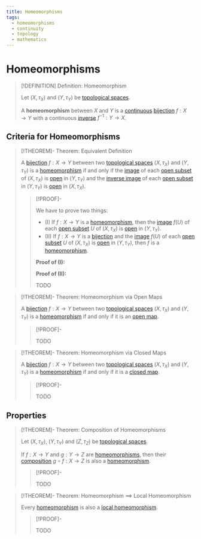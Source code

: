 ```yaml
---
title: Homeomorphisms
tags:
  - homeomorphisms
  - continuity
  - topology
  - mathematics
---
```


# Homeomorphisms

>[!DEFINITION] Definition: Homeomorphism
>
>Let $(X, \tau_X)$ and $(Y,\tau_Y)$ be [topological spaces](../../Topological%20Spaces/index.md).
>
>A **homeomorphism** between $X$ and $Y$ is a [continuous](../index.md#^continuity) [bijection](../../../Analysis/Functions/Types%20of%20Functions/Bijection.md) $f: X \to Y$ with a continuous [inverse](../../../Analysis/Functions/Types%20of%20Functions/Injection.md) $f^{-1}: Y \to X$.

## Criteria for Homeomorphisms

>[!THEOREM]- Theorem: Equivalent Definition
>
>A [bijection](../../../Analysis/Functions/Types%20of%20Functions/Bijection.md) $f: X \to Y$ between two [topological spaces](../../Topological%20Spaces/index.md) $(X, \tau_X)$ and $(Y, \tau_Y)$ is a [homeomorphism](Homeomorphism.md) if and only if the [image](../../../Analysis/Functions/index.md) of each [open subset](../../Topological%20Spaces/Open%20Sets.md) of $(X, \tau_X)$ is [open](../../Topological%20Spaces/Open%20Sets.md) in $(Y, \tau_Y)$ and the [inverse image](../../../Analysis/Functions/index.md) of each [open subset](../../Topological%20Spaces/Open%20Sets.md) in $(Y, \tau_Y)$ is [open](../../Topological%20Spaces/Open%20Sets.md) in $(X, \tau_X)$.
>
>>[!PROOF]-
>>
>>We have to prove two things:
>>- (I) If $f: X \to Y$ is a [homeomorphism](Homeomorphism.md), then the [image](../../../Analysis/Functions/index.md) $f(U)$ of each [open subset](../../Topological%20Spaces/Open%20Sets.md) $U$ of $(X, \tau_X)$ is [open](../../Topological%20Spaces/Open%20Sets.md) in $(Y, \tau_Y)$.
>>- (II) If $f: X \to Y$ is a [bijection](../../../Analysis/Functions/Types%20of%20Functions/Bijection.md) and the [image](../../../Analysis/Functions/index.md) $f(U)$ of each [open subset](../../Topological%20Spaces/Open%20Sets.md) $U$ of $(X, \tau_X)$ is [open](../../Topological%20Spaces/Open%20Sets.md) in $(Y, \tau_Y)$, then $f$ is a [homeomorphism](Homeomorphism.md).
>>
>>**Proof of (I):**
>>
>>**Proof of (II):**
>>
>>TODO
>>
>

>[!THEOREM]- Theorem: Homeomorphism via Open Maps
>
>A [bijection](../../../Analysis/Functions/Types%20of%20Functions/Bijection.md) $f: X \to Y$ between two [topological spaces](../../Topological%20Spaces/index.md) $(X, \tau_X)$ and $(Y, \tau_Y)$ is a [homeomorphism](Homeomorphism.md) if and only if it is an [open map](../../Maps/Open%20Map.md).
>
>>[!PROOF]-
>>
>>TODO
>>
>

>[!THEOREM]- Theorem: Homeomorphism via Closed Maps
>
>A [bijection](../../../Analysis/Functions/Types%20of%20Functions/Bijection.md) $f: X \to Y$ between two [topological spaces](../../Topological%20Spaces/index.md) $(X, \tau_X)$ and $(Y, \tau_Y)$ is a [homeomorphism](Homeomorphism.md) if and only if it is a [closed map](../../Maps/Closed%20Map.md).
>
>>[!PROOF]-
>>
>>TODO
>>
>

## Properties

>[!THEOREM]- Theorem: Composition of Homeomorphisms
>
>Let $(X, \tau_X)$, $(Y, \tau_Y)$ and $(Z, \tau_Z)$ be [topological spaces](../../Topological%20Spaces/index.md).
>
>If $f: X \to Y$ and $g: Y \to Z$ are [homeomorphisms](./index.md), then their [composition](../../../Analysis/Functions/Composition.md) $g \circ f: X \to Z$ is also a [homeomorphism](./index.md).
>
>>[!PROOF]-
>>
>>TODO
>>
>

>[!THEOREM]- Theorem: Homeomorphism $\implies$ Local Homeomorphism
>
>Every [homeomorphism](./index.md) is also a [local homeomorphism](Local%20Homeomorphisms.md).
>
>>[!PROOF]-
>>
>>TODO
>>
>